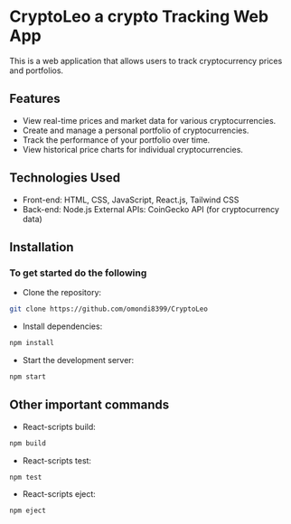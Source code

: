 # CryptoLeo a crypto Tracking Web App

This is a web application that allows users to track cryptocurrency prices and portfolios.

## Features

- View real-time prices and market data for various cryptocurrencies.
- Create and manage a personal portfolio of cryptocurrencies.
- Track the performance of your portfolio over time.
- View historical price charts for individual cryptocurrencies.

## Technologies Used

- Front-end: HTML, CSS, JavaScript, React.js, Tailwind CSS
- Back-end: Node.js
External APIs: CoinGecko API (for cryptocurrency data)

## Installation

### To get started do the following

- Clone the repository:

```bash
git clone https://github.com/omondi8399/CryptoLeo
```

- Install dependencies:

```bash
npm install
```

- Start the development server:

```bash
npm start
```

## Other important commands

- React-scripts build:

```bash
npm build
```

- React-scripts test:

```bash
npm test
```

- React-scripts eject:

```bash
npm eject
```
